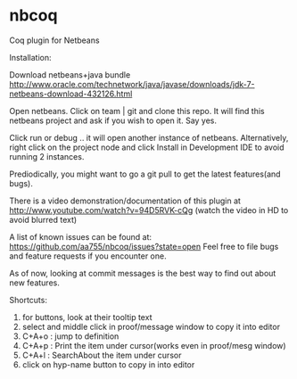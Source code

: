 nbcoq
=====

Coq plugin for Netbeans

Installation:


Download netbeans+java bundle
http://www.oracle.com/technetwork/java/javase/downloads/jdk-7-netbeans-download-432126.html

Open netbeans. Click on team | git and clone this repo.
It will find this netbeans project and ask if you wish to open it.
Say yes.


Click run or debug .. it will open another instance of netbeans.
Alternatively, right click on the project node and click Install in Development IDE to avoid running 2 instances.


Prediodically, you might want to go a git pull to get the latest features(and bugs).

There is a video demonstration/documentation of this plugin at 
http://www.youtube.com/watch?v=94D5RVK-cQg
(watch the video in HD to avoid blurred text)

A list of known issues can be found at:
https://github.com/aa755/nbcoq/issues?state=open
Feel free to file bugs and feature requests if you encounter one.

As of now, looking at commit messages is the best way to find out about new features.

Shortcuts:
1) for buttons, look at their tooltip text
2) select and middle click in proof/message window to copy it into editor
3) C+A+o : jump to definition
4) C+A+p : Print the item under cursor(works even in proof/mesg window)
5) C+A+l : SearchAbout the item under cursor
6) click on hyp-name button to copy in into editor
